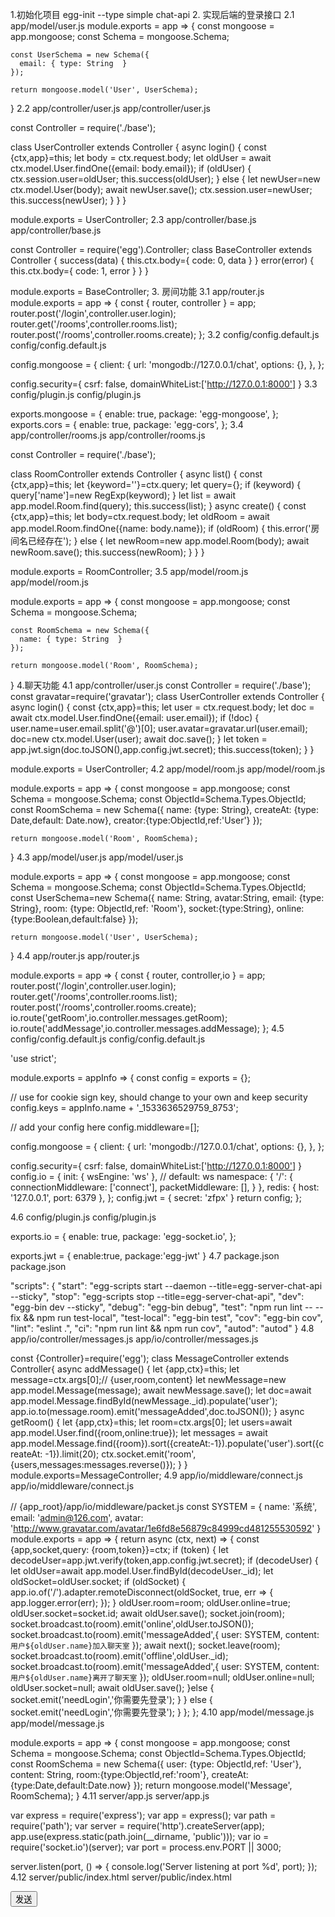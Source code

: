 1.初始化项目
egg-init --type simple chat-api
2. 实现后端的登录接口
2.1 app/model/user.js
module.exports = app => {
    const mongoose = app.mongoose;
    const Schema = mongoose.Schema;

    const UserSchema = new Schema({
      email: { type: String  }
    });

    return mongoose.model('User', UserSchema);
  }
2.2 app/controller/user.js
app/controller/user.js

const Controller = require('./base');

class UserController extends Controller {
  async login() {
      const {ctx,app}=this;
      let body = ctx.request.body;
      let oldUser = await ctx.model.User.findOne({email: body.email});
      if (oldUser) {
          ctx.session.user=oldUser;
          this.success(oldUser);
      } else {
          let newUser=new ctx.model.User(body);
          await newUser.save();
          ctx.session.user=newUser;
          this.success(newUser);
      }
  }
}

module.exports = UserController;
2.3 app/controller/base.js
app/controller/base.js

const Controller = require('egg').Controller;
class BaseController extends Controller {
    success(data) {
        this.ctx.body={
            code: 0,
            data
          }
    }
    error(error) {
        this.ctx.body={
            code: 1,
            error
          }
    }
}

module.exports = BaseController;
3. 房间功能
3.1 app/router.js
module.exports = app => {
  const { router, controller } = app;
  router.post('/login',controller.user.login);
  router.get('/rooms',controller.rooms.list);
  router.post('/rooms',controller.rooms.create);
};
3.2 config/config.default.js
config/config.default.js

config.mongoose = {
    client: {
      url: 'mongodb://127.0.0.1/chat',
      options: {},
    },
  };

  config.security={
    csrf: false,
    domainWhiteList:['http://127.0.0.1:8000']
  }
3.3 config/plugin.js
config/plugin.js

exports.mongoose = {
    enable: true,
    package: 'egg-mongoose',
};
exports.cors = {
    enable: true,
    package: 'egg-cors',
};
3.4 app/controller/rooms.js
app/controller/rooms.js

const Controller = require('./base');

class RoomController extends Controller {
  async list() {
      const {ctx,app}=this;
      let {keyword=''}=ctx.query;
      let query={};
      if (keyword) {
          query['name']=new RegExp(keyword);
      }
      let list = await app.model.Room.find(query);
      this.success(list);
  }
  async create() {
      const {ctx,app}=this;
      let body=ctx.request.body;
      let oldRoom = await app.model.Room.findOne({name: body.name});
      if (oldRoom) {
          this.error('房间名已经存在');
      } else {
          let newRoom=new app.model.Room(body);
          await newRoom.save();
          this.success(newRoom);
      }
  }
}

module.exports = RoomController;
3.5 app/model/room.js
app/model/room.js

module.exports = app => {
    const mongoose = app.mongoose;
    const Schema = mongoose.Schema;

    const RoomSchema = new Schema({
      name: { type: String  }
    });

    return mongoose.model('Room', RoomSchema);
  }
4.聊天功能
4.1 app/controller/user.js
const Controller = require('./base');
const gravatar=require('gravatar');
class UserController extends Controller {
  async login() {
      const {ctx,app}=this;
      let user = ctx.request.body;
      let doc = await ctx.model.User.findOne({email: user.email});
      if (!doc) {
            user.name=user.email.split('@')[0];
            user.avatar=gravatar.url(user.email);
            doc=new ctx.model.User(user);
            await doc.save();
      } 
      let token = app.jwt.sign(doc.toJSON(),app.config.jwt.secret);
      this.success(token);
  }
}

module.exports = UserController;
4.2 app/model/room.js
app/model/room.js

module.exports = app => {
    const mongoose = app.mongoose;
    const Schema = mongoose.Schema;
    const ObjectId=Schema.Types.ObjectId; 
    const RoomSchema = new Schema({
        name: {type: String},
        createAt: {type: Date,default: Date.now},
        creator:{type:ObjectId,ref:'User'}
    });

    return mongoose.model('Room', RoomSchema);
}
4.3 app/model/user.js
app/model/user.js

module.exports = app => {
    const mongoose = app.mongoose;
    const Schema = mongoose.Schema;
    const ObjectId=Schema.Types.ObjectId; 
    const UserSchema=new Schema({
        name: String,
        avatar:String,
        email: {type: String},
        room: {type: ObjectId,ref: 'Room'},
        socket:{type:String},
        online:{type:Boolean,default:false}
    });

    return mongoose.model('User', UserSchema);
  }
4.4 app/router.js
app/router.js

module.exports = app => {
  const { router, controller,io } = app;
  router.post('/login',controller.user.login);
  router.get('/rooms',controller.rooms.list);
  router.post('/rooms',controller.rooms.create);
  io.route('getRoom',io.controller.messages.getRoom);
  io.route('addMessage',io.controller.messages.addMessage);
};
4.5 config/config.default.js
config/config.default.js

'use strict';

module.exports = appInfo => {
  const config = exports = {};

  // use for cookie sign key, should change to your own and keep security
  config.keys = appInfo.name + '_1533636529759_8753';

  // add your config here
  config.middleware=[];

  config.mongoose = {
    client: {
      url: 'mongodb://127.0.0.1/chat',
      options: {},
    },
  };

  config.security={
    csrf: false,
    domainWhiteList:['http://127.0.0.1:8000']
  }
  config.io = {
    init: { wsEngine: 'ws' }, // default: ws
    namespace: {
      '/': {
        connectionMiddleware: ['connect'],
        packetMiddleware: [],
      }
    },
    redis: {
      host: '127.0.0.1',
      port: 6379
    },
  };
  config.jwt = {
    secret: 'zfpx'
  }
  return config;
};

4.6 config/plugin.js
config/plugin.js

exports.io = {
    enable: true,
    package: 'egg-socket.io',
};

exports.jwt = {
    enable:true,
    package:'egg-jwt'
}
4.7 package.json
package.json

"scripts": {
    "start": "egg-scripts start --daemon --title=egg-server-chat-api --sticky",
    "stop": "egg-scripts stop --title=egg-server-chat-api",
    "dev": "egg-bin dev --sticky",
    "debug": "egg-bin debug",
    "test": "npm run lint -- --fix && npm run test-local",
    "test-local": "egg-bin test",
    "cov": "egg-bin cov",
    "lint": "eslint .",
    "ci": "npm run lint && npm run cov",
    "autod": "autod"
}
4.8 app/io/controller/messages.js
app/io/controller/messages.js

const {Controller}=require('egg');
class MessageController extends Controller{
    async addMessage() {
        let {app,ctx}=this;
        let message=ctx.args[0];// {user,room,content}
        let newMessage=new app.model.Message(message);
        await newMessage.save();
        let doc=await app.model.Message.findById(newMessage._id).populate('user');
        app.io.to(message.room).emit('messageAdded',doc.toJSON());
    }
    async getRoom() {
        let {app,ctx}=this;
        let room=ctx.args[0];
        let users=await app.model.User.find({room,online:true});
        let messages = await app.model.Message.find({room}).sort({createAt:-1}).populate('user').sort({createAt: -1}).limit(20);
        ctx.socket.emit('room',{users,messages:messages.reverse()});
    }
}
module.exports=MessageController;
4.9 app/io/middleware/connect.js
app/io/middleware/connect.js

// {app_root}/app/io/middleware/packet.js
const SYSTEM = {
    name: '系统',
    email: 'admin@126.com',
    avatar: 'http://www.gravatar.com/avatar/1e6fd8e56879c84999cd481255530592'
}
module.exports = app => {
    return async (ctx, next) => {
        const {app,socket,query: {room,token}}=ctx;
        if (token) {
            let decodeUser=app.jwt.verify(token,app.config.jwt.secret);
            if (decodeUser) {
                let oldUser=await app.model.User.findById(decodeUser._id);
                let oldSocket=oldUser.socket;
                 if (oldSocket) {
                    app.io.of('/').adapter.remoteDisconnect(oldSocket, true, err => {
                        app.logger.error(err);
                    });
                } 
                oldUser.room=room;
                oldUser.online=true;
                oldUser.socket=socket.id;
                await oldUser.save();
                socket.join(room);
                socket.broadcast.to(room).emit('online',oldUser.toJSON());
                socket.broadcast.to(room).emit('messageAdded',{
                    user: SYSTEM,
                    content:`用户${oldUser.name}加入聊天室`
                });
                await next();
                socket.leave(room);
                socket.broadcast.to(room).emit('offline',oldUser._id);
                socket.broadcast.to(room).emit('messageAdded',{
                    user: SYSTEM,
                    content:`用户${oldUser.name}离开了聊天室`
                });
                oldUser.room=null;
                oldUser.online=null;
                oldUser.socket=null;
                await oldUser.save();
            }else {
                socket.emit('needLogin','你需要先登录');
            }
        } else {
            socket.emit('needLogin','你需要先登录');
        }
    };
};
4.10 app/model/message.js
app/model/message.js

module.exports = app => {
    const mongoose = app.mongoose;
    const Schema = mongoose.Schema;
    const ObjectId=Schema.Types.ObjectId; 
    const RoomSchema = new Schema({
        user: {type: ObjectId,ref: 'User'},
        content: String,
        room:{type:ObjectId,ref:'room'},
        createAt:{type:Date,default:Date.now}
    });
    return mongoose.model('Message', RoomSchema);
}
4.11 server/app.js
server/app.js

var express = require('express');
var app = express();
var path = require('path');
var server = require('http').createServer(app);
app.use(express.static(path.join(__dirname, 'public')));
var io = require('socket.io')(server);
var port = process.env.PORT || 3000;

server.listen(port, () => {
    console.log('Server listening at port %d', port);
});
4.12 server/public/index.html
server/public/index.html

<!DOCTYPE html>
<html lang="en">
<head>
    <meta charset="UTF-8">
    <meta name="viewport" content="width=device-width, initial-scale=1.0">
    <meta http-equiv="X-UA-Compatible" content="ie=edge">
    <title>Document</title>
</head>
<body>
    <button onclick="send()">发送</button>
    <script src="/socket.io/socket.io.js"></script>
    <script>
        let socket = io('http://localhost:7001/',{query:{room:'default'}});
        socket.on('connect', function () {
            console.log('连接成功');
            socket.emit('getAllMessages');
        });
        socket.on('messageAdded', function (message) {
            console.log(message);
        });
        socket.on('allMessages', function (messages) {
            console.log(messages);
        });
        socket.on('message', function (message) {
            console.log(message);
        });
        socket.on('needLogin', function (message) {
            console.log(message);
        });

        function send() {
            socket.emit('addMessage', { content: '你好' });
        }
    </script>
</body>

</html>